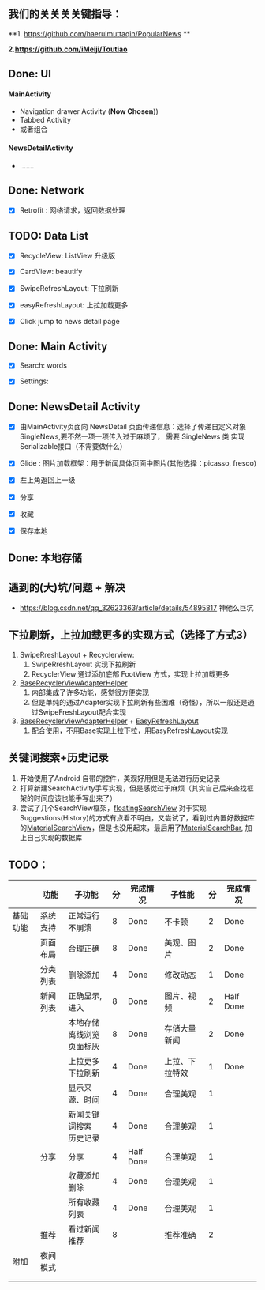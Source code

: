 ## 我们的关关关关键指导：

**1. <https://github.com/haerulmuttaqin/PopularNews> ** 

**2.<https://github.com/iMeiji/Toutiao>**





## Done: UI

#### MainActivity

* Navigation drawer Activity (**Now Chosen**))
* Tabbed Activity
* 或者组合

#### NewsDetailActivity

* .......



## Done: Network

- [x] Retrofit : 网络请求，返回数据处理



## TODO: Data List

- [x] RecycleView: ListView 升级版
- [x] CardView:  beautify
- [x] SwipeRefreshLayout: 下拉刷新
- [x] easyRefreshLayout: 上拉加载更多
- [x] Click jump to news detail page



## Done: Main Activity

- [x] Search:  words
- [x] Settings:



## Done: NewsDetail Activity

- [x] 由MainActivity页面向 NewsDetail 页面传递信息：选择了传递自定义对象SingleNews,要不然一项一项传入过于麻烦了， 需要 SingleNews 类 实现 Serializable接口（不需要做什么）
- [x] Glide : 图片加载框架：用于新闻具体页面中图片(其他选择：picasso, fresco)
- [x] 左上角返回上一级
- [x] 分享
- [x] 收藏
- [x] 保存本地



## Done: 本地存储



## 遇到的(大)坑/问题 + 解决

* <https://blog.csdn.net/qq_32623363/article/details/54895817> 神他么巨坑



## 下拉刷新，上拉加载更多的实现方式（选择了方式3）

1. SwipeRreshLayout + Recyclerview: 
   1. SwipeRreshLayout 实现下拉刷新
   2. RecyclerView 通过添加底部 FootView 方式，实现上拉加载更多
2. [BaseRecyclerViewAdapterHelper](http://www.recyclerview.org/)
   1. 内部集成了许多功能，感觉很方便实现
   2. 但是单纯的通过Adapter实现下拉刷新有些困难（奇怪），所以一般还是通过SwipeFreshLayout配合实现
3. [BaseRecyclerViewAdapterHelper](http://www.recyclerview.org/) + [EasyRefreshLayout](<https://github.com/anzaizai/EasyRefreshLayout>)
   1. 配合使用，不用Base实现上拉下拉，用EasyRefreshLayout实现



## 关键词搜索+历史记录

1. 开始使用了Android 自带的控件，美观好用但是无法进行历史记录
2. 打算新建SearchActivity手写实现，但是感觉过于麻烦（其实自己后来查找框架的时间应该也能手写出来了）
3. 尝试了几个SearchView框架，[floatingSearchView](<https://github.com/arimorty/floatingsearchview>) 对于实现Suggestions(History)的方式有点看不明白，又尝试了，看到过内置好数据库的[MaterialSearchView](<https://github.com/lapism/MaterialSearchView>)，但是也没用起来，最后用了[MaterialSearchBar](<https://github.com/mancj/MaterialSearchBar>), 加上自己实现的数据库



## TODO：







|          | 功能     | 子功能                               | 分   | 完成情况  | 子性能         | 分   | 完成情况  |
| -------- | -------- | ------------------------------------ | ---- | --------- | -------------- | ---- | --------- |
| 基础功能 | 系统支持 | 正常运行不崩溃                       | 8    | Done      | 不卡顿         | 2    | Done      |
|          | 页面布局 | 合理正确                             | 8    | Done      | 美观、图片     | 2    | Done      |
|          | 分类列表 | 删除添加                             | 4    | Done      | 修改动态       | 1    | Done      |
|          | 新闻列表 | 正确显示,进入                        | 8    | Done      | 图片、视频     | 2    | Half Done |
|          |          | 本地存储<br />离线浏览<br />页面标灰 | 8    | Done      | 存储大量新闻   | 2    | Done      |
|          |          | 上拉更多<br />下拉刷新               | 4    | Done      | 上拉、下拉特效 | 1    | Done      |
|          |          | 显示来源、时间                       | 4    | Done      | 合理美观       | 1    |           |
|          |          | 新闻关键词搜索<br />历史记录         | 4    | Done      | 合理美观       | 1    |           |
|          | 分享     | 分享                                 | 4    | Half Done | 合理美观       | 1    |           |
|          |          | 收藏添加删除                         | 4    | Done      | 合理美观       | 1    |           |
|          |          | 所有收藏列表                         | 4    | Done      | 合理美观       | 1    |           |
|          | 推荐     | 看过新闻推荐                         | 8    |           | 推荐准确       | 2    |           |
| 附加     | 夜间模式 |                                      |      |           |                |      |           |
|          |          |                                      |      |           |                |      |           |
|          |          |                                      |      |           |                |      |           |




